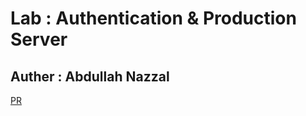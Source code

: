 # Lab    : Authentication & Production Server

## Auther : Abdullah Nazzal 

[PR](https://github.com/abdullahnazzal/drf-auth/pull/1)

